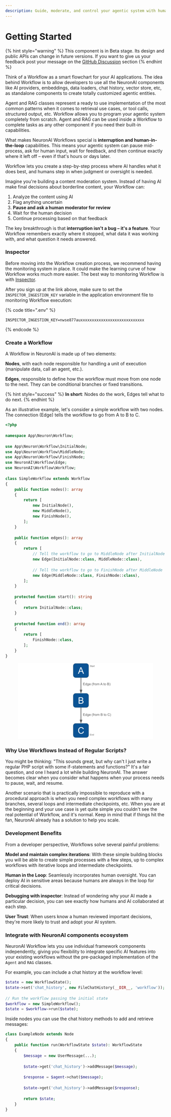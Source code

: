```yaml
---
description: Guide, moderate, and control your agentic system with human-in-the-loop.
---
```


# Getting Started

{% hint style="warning" %}
This component is in Beta stage. Its design and public APIs can change in future versions. If you want to give us your feedback post your message on the [GitHub Discussion](https://github.com/inspector-apm/neuron-ai/discussions) section
{% endhint %}

Think of a Workflow as a smart flowchart for your AI applications. The idea behind Workflow is to allow developers to use all the NeuronAI components like AI providers, embeddings, data loaders, chat history, vector store, etc, as standalone components to create totally customized agentic entities.

Agent and RAG classes represent a ready to use implementation of the most common patterns when it comes to retrieval use cases, or tool calls, structured output, etc. Workflow allows you to program your agentic system completely from scratch. Agent and RAG can be used inside a Workflow to complete tasks as any other component if you need their built-in capabilities.

What makes NeuronAI Workflows special is **interruption and human-in-the-loop** capabilities. This means your agentic system can pause mid-process, ask for human input, wait for feedback, and then continue exactly where it left off – even if that's hours or days later.

Workflow lets you create a step-by-step process where AI handles what it does best, and humans step in when judgment or oversight is needed.

Imagine you're building a content moderation system. Instead of having AI make final decisions about borderline content, your Workflow can:

1. Analyze the content using AI
2. Flag anything uncertain
3. **Pause and ask a human moderator for review**
4. Wait for the human decision
5. Continue processing based on that feedback

The key breakthrough is that **interruption isn't a bug – it's a feature**. Your Workflow remembers exactly where it stopped, what data it was working with, and what question it needs answered.

### Inspector

Before moving into the Workflow creation process, we recommend having the monitoring system in place. It could make the learning curve of how Workflow works much more easier. The best way to monitoring Workflow is with [Inspector](https://inspector.dev/).

After you sign up at the link above, make sure to set the `INSPECTOR_INGESTION_KEY` variable in the application environment file to monitoring Workflow execution:

{% code title=".env" %}
```
INSPECTOR_INGESTION_KEY=nwse877auxxxxxxxxxxxxxxxxxxxxxxxxxxxx
```
{% endcode %}

### Create a Workflow

A Workflow in NeuronAI is made up of two elements:

**Nodes**, with each node responsible for handling a unit of execution (manipulate data, call an agent, etc.).

**Edges**, responsible to define how the workflow must move from one node to the next. They can be conditional branches or fixed transitions.

{% hint style="success" %}
**In short**: Nodes do the work, Edges tell what to do next.
{% endhint %}

As an illustrative example, let's consider a simple workflow with two nodes. The connection (Edge) tells the workflow to go from A to B to C.

```php
<?php

namespace App\Neuron\Workflow;

use App\Neuron\Workflow\InitialNode;
use App\Neuron\Workflow\MiddleNode;
use App\Neuron\Workflow\FinishNode;
use NeuronAI\Workflow\Edge;
use NeuronAI\Workflow\Workflow;

class SimpleWorkflow extends Workflow
{
    public function nodes(): array
    {
        return [
            new InitialNode(),
            new MiddleNode(),
            new FinishNode(),
        ];
    }
    
    public function edges(): array
    {
        return [
            // Tell the workflow to go to MiddleNode after InitialNode
            new Edge(InitialNode::class, MiddleNode::class),
            
            // Tell the workflow to go to FinishNode after MiddleNode
            new Edge(MiddleNode::class, FinishNode::class),
        ];
    }
    
    protected function start(): string
    {
        return InitialNode::class;
    }
    
    protected function end(): array
    {
        return [
            FinishNode::class,
        ];
    }
}
```

<figure><img src="../.gitbook/assets/workflow-ABC.png" alt=""><figcaption></figcaption></figure>

### Why Use Workflows Instead of Regular Scripts?

You might be thinking: "This sounds great, but why can't I just write a regular PHP script with some if-statements and functions?" It's a fair question, and one I heard a lot while building NeuronAI. The answer becomes clear when you consider what happens when your process needs to pause, wait, and resume.

Another scenario that is practically impossible to reproduce with a procedural approach is when you need complex workflows with many branches, several loops and intermediate checkpoints, etc. When you are at the beginning and your use case is yet quite simple you couldn't see the real potential of Workflow, and it's normal. Keep in mind that if things hit the fan, NeuronAI already has a solution to help you scale.

### Development Benefits

From a developer perspective, Workflows solve several painful problems:

**Model and maintain complex iterations**: With these simple building blocks you will be able to create simple processes with a few steps, up to complex workflows with iterative loops and intermediate checkpoints.

**Human in the Loop**: Seamlessly incorporates human oversight. You can deploy AI in sensitive areas because humans are always in the loop for critical decisions.

**Debugging with inspector**: Instead of wondering why your AI made a particular decision, you can see exactly how humans and AI collaborated at each step.

**User Trust**: When users know a human reviewed important decisions, they're more likely to trust and adopt your AI system.

### Integrate with NeuronAI components ecosystem

NeuronAI Workflow lets you use individual framework components independently, giving you flexibility to integrate specific AI features into your existing workflows without the pre-packaged implementation of the `Agent` and `RAG` classes.

For example, you can include a chat history at the workflow level:

```php
$state = new WorkflowState();
$state->set('chat_history', new FileChatHistory(__DIR__, 'workflow'));

// Run the workflow passing the initial state
$workflow = new SimpleWorkflow();
$state = $workflow->run($state);
```

Inside nodes you can use the chat history methods to add and retrieve messages:

```php
class ExampleNode extends Node
{
    public function run(WorkflowState $state): WorkflowState
    {
        $message = new UserMessage(...);
        
        $state->get('chat_history')->addMessage($message);
        
        $response = $agent->chat($message);
        
        $state->get('chat_history')->addMessage($response);
        
        return $state;
    }
}
```
